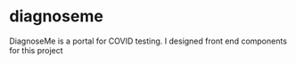 # diagnoseme

DiagnoseMe is a portal for COVID testing. I designed front end components for this project
